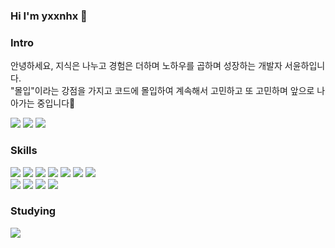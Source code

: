 ### Hi I'm yxxnhx 👋

### Intro
<p>안녕하세요, 지식은 나누고 경험은 더하며 노하우를 곱하며 성장하는 개발자 서윤하입니다.
<br />"몰입"이라는 강점을 가지고 코드에 몰입하여 계속해서 고민하고 또 고민하며 앞으로 나아가는 중입니다💪</p>

<a href="https://www.notion.so/yxxhx-9307f725a72f490384ccf7521c3defe7" target="_blank">
<img src="https://img.shields.io/badge/Notion-000000?style=flat-square&logo=Notion&logoColor=white"/></a>
<a href="https://velog.io/@yxxnhx" target="_blank">
<img src="https://img.shields.io/badge/Velog-20C997?style=flat-square&logo=Velog&logoColor=white"/></a>
<a href="mailto:tjdbsgk514@gmail.com" target="_blank">
<img src="https://img.shields.io/badge/Gmail-C71610?style=flat-square&logo=Gmail&logoColor=white"/></a>

### Skills
<div>
  <img src="https://img.shields.io/badge/HTML5-E34F26?style=flat-square&logo=HTML5&logoColor=white"/>
  <img src="https://img.shields.io/badge/CSS3-1572B6?style=flat-square&logo=CSS3&logoColor=white"/>
  <img src="https://img.shields.io/badge/JavaScript-F7DF1E?style=flat-square&logo=JavaScript&logoColor=white"/>
  <img src="https://img.shields.io/badge/React-1DAFB?style=flat-square&logo=React&logoColor=white"/>
  <img src="https://img.shields.io/badge/Redux-764ABC?style=flat-square&logo=Redux&logoColor=white"/>
  <img src="https://img.shields.io/badge/styled-components-DB7093?style=flat-square&logo=styled-components&logoColor=white"/>
  <img src="https://img.shields.io/badge/Sass-CC6699?style=flat-square&logo=Sass&logoColor=white"/>
</div>
<div>
  <img src="https://img.shields.io/badge/Adobe Photoshop-31A8FF?style=flat-square&logo=Adobe Photoshop&logoColor=white"/>
    <img src="https://img.shields.io/badge/Adobe Illustrator-FF9A00?style=flat-square&logo=Adobe Illustrator&logoColor=white"/>
    <img src="https://img.shields.io/badge/Adobe XD-FF61F6?style=flat-square&logo=Adobe XD&logoColor=white"/>
    <img src="https://img.shields.io/badge/Figma-F24E1E?style=flat-square&logo=Figma&logoColor=white"/>
</div>

### Studying

<img src="https://img.shields.io/badge/TypeScript-3178C6?style=flat-square&logo=TypeScript&logoColor=white"/>

<br />


<!--
**yxxnhx/yxxnhx** is a ✨ _special_ ✨ repository because its `README.md` (this file) appears on your GitHub profile.

Here are some ideas to get you started:

- 🔭 I’m currently working on ...
- 🌱 I’m currently learning ...
- 👯 I’m looking to collaborate on ...
- 🤔 I’m looking for help with ...
- 💬 Ask me about ...
- 📫 How to reach me: ...
- 😄 Pronouns: ...
- ⚡ Fun fact: ...
-->
